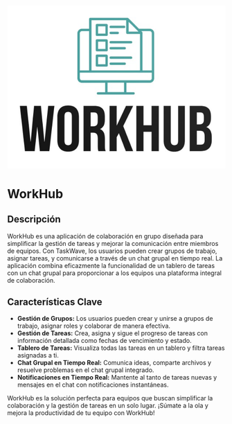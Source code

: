 ![Logo de mi proyecto](img/logo.png)
# WorkHub

## Descripción
WorkHub es una aplicación de colaboración en grupo diseñada para simplificar la gestión de tareas y mejorar la comunicación entre miembros de equipos. Con TaskWave, los usuarios pueden crear grupos de trabajo, asignar tareas, y comunicarse a través de un chat grupal en tiempo real. La aplicación combina eficazmente la funcionalidad de un tablero de tareas con un chat grupal para proporcionar a los equipos una plataforma integral de colaboración.

## Características Clave
- **Gestión de Grupos:** Los usuarios pueden crear y unirse a grupos de trabajo, asignar roles y colaborar de manera efectiva.
- **Gestión de Tareas:** Crea, asigna y sigue el progreso de tareas con información detallada como fechas de vencimiento y estado.
- **Tablero de Tareas:** Visualiza todas las tareas en un tablero y filtra tareas asignadas a ti.
- **Chat Grupal en Tiempo Real:** Comunica ideas, comparte archivos y resuelve problemas en el chat grupal integrado.
- **Notificaciones en Tiempo Real:** Mantente al tanto de tareas nuevas y mensajes en el chat con notificaciones instantáneas.

WorkHub es la solución perfecta para equipos que buscan simplificar la colaboración y la gestión de tareas en un solo lugar. ¡Súmate a la ola y mejora la productividad de tu equipo con WorkHub!